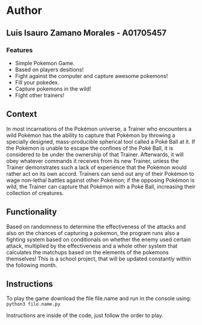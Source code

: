 # Author
## Luis Isauro Zamano Morales - A01705457

### Features

- Simple Pokemon Game.
- Based on players desitions!
- Fight against the computer and capture awesome pokemons!
- Fill your pokedex.
- Capture pokemons in the wild!
- Fight other trainers!

## Context

In most incarnations of the Pokémon universe, a Trainer who encounters a wild Pokémon has the ability to capture that Pokémon by throwing a specially designed, mass-producible spherical tool called a Poké Ball at it. If the Pokémon is unable to escape the confines of the Poké Ball, it is considered to be under the ownership of that Trainer. Afterwards, it will obey whatever commands it receives from its new Trainer, unless the Trainer demonstrates such a lack of experience that the Pokémon would rather act on its own accord. Trainers can send out any of their Pokémon to wage non-lethal battles against other Pokémon; if the opposing Pokémon is wild, the Trainer can capture that Pokémon with a Poké Ball, increasing their collection of creatures.

## Functionality

Based on randomness to determine the effectiveness of the attacks and also on the chances of capturing a pokemon, the program runs also a fighting system based on conditionals on whether the enemy used certain attack, multiplied by the effectiveness and a whole other system that calculates the matchups based on the elements of the pokemons themselves! This is a school project, that will be updated constantly within the following month.


## Instructions

To play the game download the file file.name and run in the console using:
``python3 file.name.py``

Instructions are inside of the code, just follow the order to play.
